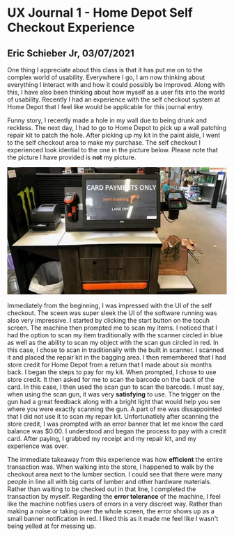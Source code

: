 # UX Journal 1 - Home Depot Self Checkout Experience

## Eric Schieber Jr, 03/07/2021

One thing I appreciate about this class is that it has put me on to the complex world of usability. Everywhere I go, I am now thinking about everything I interact with and how it could possibly be improved. Along with this, I have also been thinking about how myself as a user fits into the world of usability. Recently I had an experience with the self checkout system at Home Depot that I feel like would be applicable for this journal entry.

Funny story, I recently made a hole in my wall due to being drunk and reckless. The next day, I had to go to Home Depot to pick up a wall patching repair kit to patch the hole. After picking up my kit in the paint aisle, I went to the self checkout area to make my purchase. The self checkout I experienced look idential to the one in the picture below. Please note that the picture I have provided is **not** my picture.

![hd-self-checkout.png](hd-self-checkout.png)

Immediately from the beginning, I was impressed with the UI of the self checkout. The sceen was super sleek the UI of the software running was also very impressive. I started by clicking the start button on the tocuh screen. The machine then prompted me to scan my items. I noticed that I had the option to scan my item traditionally with the scanner circled in blue as well as the ability to scan my object with the scan gun circled in red. In this case, I chose to scan in traditionally with the built in scanner. I scanned it and placed the repair kit in the bagging area. I then remembered that I had store credit for Home Depot from a return that I made about six months back. I began the steps to pay for my kit. When prompted, I chose to use store credit. It then asked for me to scan the barcode on the back of the card. In this case, I then used the scan gun to scan the barcode. I must say, when using the scan gun, it was very **satisfying** to use. The trigger on the gun had a great feedback along with a bright light that would help you see where you were exactly scanning the gun. A part of me was dissappointed that I did not use it to scan my repair kit. Unfortunatlely after scanning the store credit, I was prompted with an error banner that let me know the card balance was $0.00. I understood and began the process to pay with a credit card. After paying, I grabbed my receipt and my repair kit, and my experience was over.

The immediate takeaway from this experience was how **efficient** the entire transaction was. When walking into the store, I happened to walk by the checkout area next to the lumber section. I could see that there were many people in line all with big carts of lumber and other hardware materials. Rather than waiting to be checked out in that line, I completed the transaction by myself. Regarding the **error tolerance** of the machine, I feel like the machine notifies users of errors in a very discreet way. Rather than making a noise or taking over the whole screen, the error shows up as a small banner notification in red. I liked this as it made me feel like I wasn't being yelled at for messing up.
 

